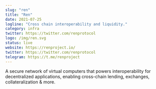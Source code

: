 ```yaml
---
slug: "ren"
title: "Ren"
date: 2021-07-25
logline: "Cross chain interoperability and liquidity."
category: infra
twitter: https://twitter.com/renprotocol
logo: /img/ren.svg
status: live
website: https://renproject.io/
twitter: https://twitter.com/renprotocol
telegram: https://t.me/renproject
---
```

A secure network of virtual computers that powers interoperability for decentralized applications, enabling cross-chain lending, exchanges, collateralization & more.
